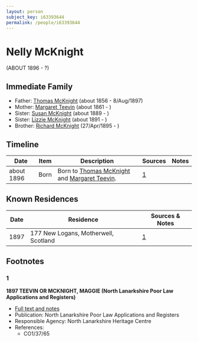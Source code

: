 ```yaml
---
layout: person
subject_key: i63393644
permalink: /people/i63393644
---
```


# Nelly McKnight
(ABOUT 1896 - ?)

## Immediate Family

* Father: [Thomas McKnight](./@6387698@-thomas-mcknight-b1856-d1897-8-8.md) (about 1856 - 8/Aug/1897)
* Mother: [Margaret Teevin](./@7753096@-margaret-teevin-b1861-d.md) (about 1861 - )
* Sister: [Susan McKnight](./@87185096@-susan-mcknight-b1889-d.md) (about 1889 - )
* Sister: [Lizzie McKnight](./@31828723@-lizzie-mcknight-b1891-d.md) (about 1891 - )
* Brother: [Richard McKnight](./@33327416@-richard-mcknight-b1895-4-27-d.md) (27/Apr/1895 - )

## Timeline

Date | Item | Description | Sources | Notes
---|---|---|---|---
about 1896 | Born | Born to [Thomas McKnight](./@6387698@-thomas-mcknight-b1856-d1897-8-8.md) and [Margaret Teevin](./@7753096@-margaret-teevin-b1861-d.md). | [1](#1) | 

## Known Residences

Date | Residence | Sources & Notes
---|---|---
1897 | 177 New Logans, Motherwell, Scotland | [1](#1)

## Footnotes

### 1

**1897 TEEVIN OR MCKNIGHT, MAGGIE (North Lanarkshire Poor Law Applications and Registers)**

* [Full text and notes](../sources/@41382264@-1897-teevin-or-mcknight,-maggie-north-lanarkshire-poor-law-applications-and-registers-.md)
* Publication: North Lanarkshire Poor Law Applications and Registers
* Responsible Agency: North Lanarkshire Heritage Centre
* References: 
  * CO1/37/65

